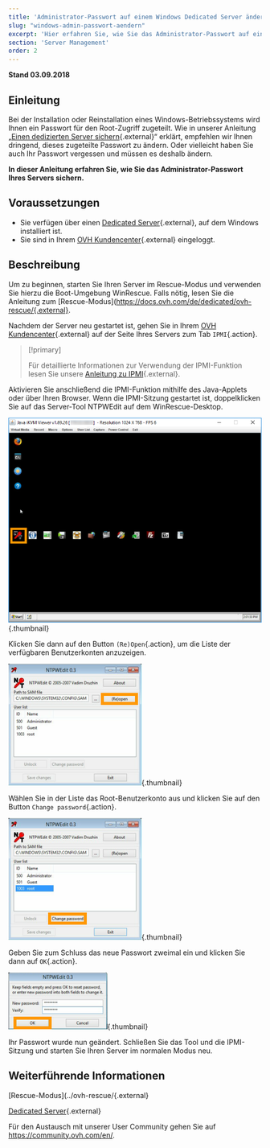 ```yaml
---
title: 'Administrator-Passwort auf einem Windows Dedicated Server ändern'
slug: "windows-admin-passwort-aendern"
excerpt: 'Hier erfahren Sie, wie Sie das Administrator-Passwort auf einem Windows Dedicated Server ändern.'
section: 'Server Management'
order: 2
---
```


**Stand 03.09.2018**

## Einleitung

Bei der Installation oder Reinstallation eines Windows-Betriebssystems wird Ihnen ein Passwort für den Root-Zugriff zugeteilt. Wie in unserer Anleitung „[Einen dedizierten Server sichern](https://docs.ovh.com/de/dedicated/dedizierten-server-sichern/){.external}“ erklärt, empfehlen wir Ihnen dringend, dieses zugeteilte Passwort zu ändern. Oder vielleicht haben Sie auch Ihr Passwort vergessen und müssen es deshalb ändern.

**In dieser Anleitung erfahren Sie, wie Sie das Administrator-Passwort Ihres Servers sichern.**


## Voraussetzungen

- Sie verfügen über einen [Dedicated Server](https://www.ovh.de/dedicated_server/){.external}, auf dem Windows installiert ist.
- Sie sind in Ihrem [OVH Kundencenter](https://www.ovh.com/auth/?action=gotomanager){.external} eingeloggt.


## Beschreibung

Um zu beginnen, starten Sie Ihren Server im Rescue-Modus und verwenden Sie hierzu die Boot-Umgebung WinRescue. Falls nötig, lesen Sie die Anleitung zum [Rescue-Modus](https://docs.ovh.com/de/dedicated/ovh-rescue/{.external}. 

Nachdem der Server neu gestartet ist, gehen Sie in Ihrem [OVH Kundencenter](https://www.ovh.com/auth/?action=gotomanager){.external} auf der Seite Ihres Servers zum Tab `IPMI`{.action}.

> [!primary]
>
> Für detaillierte Informationen zur Verwendung der IPMI-Funktion lesen Sie unsere [Anleitung zu IPMI](https://docs.ovh.com/de/dedicated/verwendung-ipmi-dedicated-server/){.external}.
>

Aktivieren Sie anschließend die IPMI-Funktion mithilfe des Java-Applets oder über Ihren Browser. Wenn die IPMI-Sitzung gestartet ist, doppelklicken Sie auf das Server-Tool NTPWEdit auf dem WinRescue-Desktop.

![NTPWEdit](images/ntpwdi-tool-01.png){.thumbnail}

Klicken Sie dann auf den Button `(Re)Open`{.action}, um die Liste der verfügbaren Benutzerkonten anzuzeigen.

![NTPWEdit](images/ntpwdi-tool-02.png){.thumbnail}

Wählen Sie in der Liste das Root-Benutzerkonto aus und klicken Sie auf den Button `Change password`{.action}.

![NTPWEdit](images/ntpwdi-tool-03.png){.thumbnail}

Geben Sie zum Schluss das neue Passwort zweimal ein und klicken Sie dann auf `OK`{.action}.

![NTPWEdit](images/ntpwdi-tool-04.png){.thumbnail}

Ihr Passwort wurde nun geändert. Schließen Sie das Tool und die IPMI-Sitzung und starten Sie Ihren Server im normalen Modus neu.


## Weiterführende Informationen

[Rescue-Modus](../ovh-rescue/{.external}

[ Dedicated Server](../verwendung-ipmi-dedicated-server/){.external}

Für den Austausch mit unserer User Community gehen Sie auf <https://community.ovh.com/en/>.
